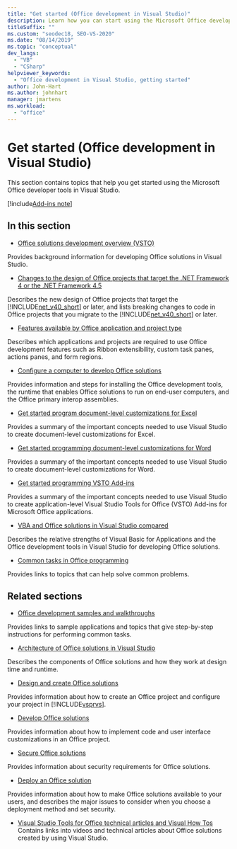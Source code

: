 ```yaml
---
title: "Get started (Office development in Visual Studio)"
description: Learn how you can start using the Microsoft Office developer tools in Visual Studio to build Office solutions.
titleSuffix: ""
ms.custom: "seodec18, SEO-VS-2020"
ms.date: "08/14/2019"
ms.topic: "conceptual"
dev_langs:
  - "VB"
  - "CSharp"
helpviewer_keywords:
  - "Office development in Visual Studio, getting started"
author: John-Hart
ms.author: johnhart
manager: jmartens
ms.workload:
  - "office"
---
```

# Get started (Office development in Visual Studio)
  This section contains topics that help you get started using the Microsoft Office developer tools in Visual Studio.

[!include[Add-ins note](includes/addinsnote.md)]

## In this section
- [Office solutions development overview &#40;VSTO&#41;](../vsto/office-solutions-development-overview-vsto.md)

 Provides background information for developing Office solutions in Visual Studio.

- [Changes to the design of Office projects that target the .NET Framework 4 or the .NET Framework 4.5](../vsto/changes-to-the-design-of-office-projects-that-target-the-dotnet-framework-4-or-the-dotnet-framework-4-5.md)

 Describes the new design of Office projects that target the [!INCLUDE[net_v40_short](../sharepoint/includes/net-v40-short-md.md)] or later, and lists breaking changes to code in Office projects that you migrate to the [!INCLUDE[net_v40_short](../sharepoint/includes/net-v40-short-md.md)] or later.

- [Features available by Office application and project type](../vsto/features-available-by-office-application-and-project-type.md)

 Describes which applications and projects are required to use Office development features such as Ribbon extensibility, custom task panes, actions panes, and form regions.

- [Configure a computer to develop Office solutions](../vsto/configuring-a-computer-to-develop-office-solutions.md)

 Provides information and steps for installing the Office development tools, the runtime that enables Office solutions to run on end-user computers, and the Office primary interop assemblies.

- [Get started program document-level customizations for Excel](../vsto/getting-started-programming-document-level-customizations-for-excel.md)

 Provides a summary of the important concepts needed to use Visual Studio to create document-level customizations for Excel.

- [Get started programming document-level customizations for Word](../vsto/getting-started-programming-document-level-customizations-for-word.md)

 Provides a summary of the important concepts needed to use Visual Studio to create document-level customizations for Word.

- [Get started programming VSTO Add-ins](../vsto/getting-started-programming-vsto-add-ins.md)

 Provides a summary of the important concepts needed to use Visual Studio to create application-level Visual Studio Tools for Office (VSTO) Add-ins for Microsoft Office applications.

- [VBA and Office solutions in Visual Studio compared](../vsto/vba-and-office-solutions-in-visual-studio-compared.md)

 Describes the relative strengths of Visual Basic for Applications and the Office development tools in Visual Studio for developing Office solutions.

- [Common tasks in Office programming](../vsto/common-tasks-in-office-programming.md)

 Provides links to topics that can help solve common problems.

## Related sections
- [Office development samples and walkthroughs](../vsto/office-development-samples-and-walkthroughs.md)

 Provides links to sample applications and topics that give step-by-step instructions for performing common tasks.

- [Architecture of Office solutions in Visual Studio](../vsto/architecture-of-office-solutions-in-visual-studio.md)

 Describes the components of Office solutions and how they work at design time and runtime.

- [Design and create Office solutions](../vsto/designing-and-creating-office-solutions.md)

 Provides information about how to create an Office project and configure your project in [!INCLUDE[vsprvs](../sharepoint/includes/vsprvs-md.md)].

- [Develop Office solutions](../vsto/developing-office-solutions.md)

 Provides information about how to implement code and user interface customizations in an Office project.

- [Secure Office solutions](../vsto/securing-office-solutions.md)

 Provides information about security requirements for Office solutions.

- [Deploy an Office solution](../vsto/deploying-an-office-solution.md)

 Provides information about how to make Office solutions available to your users, and describes the major issues to consider when you choose a deployment method and set security.

- [Visual Studio Tools for Office technical articles and Visual How Tos](/previous-versions/office/developer/office-2007/bb871648(v=office.12))
 Contains links into videos and technical articles about Office solutions created by using Visual Studio.
